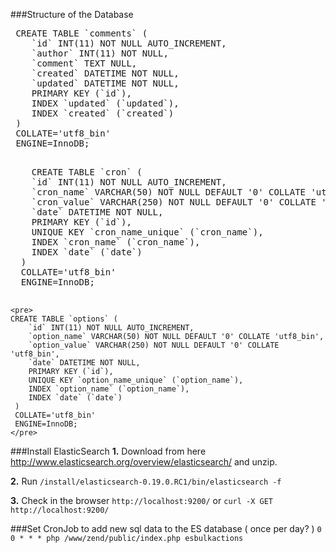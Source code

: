 ###Structure of the Database

 <pre>
 CREATE TABLE `comments` (
 	`id` INT(11) NOT NULL AUTO_INCREMENT,
 	`author` INT(11) NOT NULL,
 	`comment` TEXT NULL,
 	`created` DATETIME NOT NULL,
 	`updated` DATETIME NOT NULL,
 	PRIMARY KEY (`id`),
 	INDEX `updated` (`updated`),
 	INDEX `created` (`created`)
 )
 COLLATE='utf8_bin'
 ENGINE=InnoDB;
  </pre>

 <pre>
 	CREATE TABLE `cron` (
  	`id` INT(11) NOT NULL AUTO_INCREMENT,
  	`cron_name` VARCHAR(50) NOT NULL DEFAULT '0' COLLATE 'utf8_bin',
  	`cron_value` VARCHAR(250) NOT NULL DEFAULT '0' COLLATE 'utf8_bin',
  	`date` DATETIME NOT NULL,
  	PRIMARY KEY (`id`),
  	UNIQUE KEY `cron_name_unique` (`cron_name`),
  	INDEX `cron_name` (`cron_name`),
  	INDEX `date` (`date`)
  )
  COLLATE='utf8_bin'
  ENGINE=InnoDB;
 </pre>

	<pre>
    CREATE TABLE `options` (
     	`id` INT(11) NOT NULL AUTO_INCREMENT,
     	`option_name` VARCHAR(50) NOT NULL DEFAULT '0' COLLATE 'utf8_bin',
     	`option_value` VARCHAR(250) NOT NULL DEFAULT '0' COLLATE 'utf8_bin',
     	`date` DATETIME NOT NULL,
     	PRIMARY KEY (`id`),
     	UNIQUE KEY `option_name_unique` (`option_name`),
     	INDEX `option_name` (`option_name`),
     	INDEX `date` (`date`)
     )
     COLLATE='utf8_bin'
     ENGINE=InnoDB;
	</pre>



###Install ElasticSearch
__1.__ Download from here http://www.elasticsearch.org/overview/elasticsearch/ and unzip.

__2.__ Run  `/install/elasticsearch-0.19.0.RC1/bin/elasticsearch -f`

__3.__ Check in the browser `http://localhost:9200/` or `curl -X GET http://localhost:9200/`

###Set CronJob to add new sql data to the ES database ( once per day? )
`0 0 * * * php /www/zend/public/index.php esbulkactions`